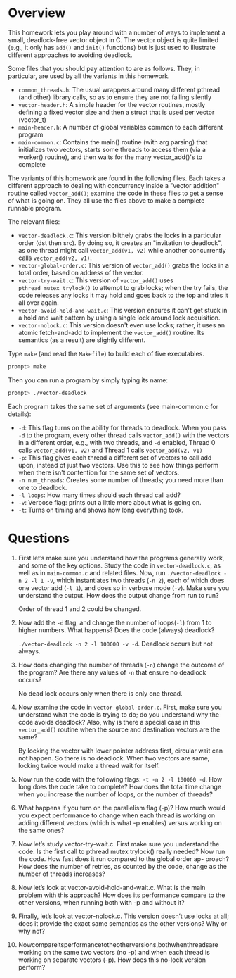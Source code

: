 
# Overview

This homework lets you play around with a number of ways to implement
a small, deadlock-free vector object in C. The vector object is quite
limited (e.g., it only has `add()` and `init()` functions) but is just
used to illustrate different approaches to avoiding deadlock.

Some files that you should pay attention to are as follows. They, in
particular, are used by all the variants in this homework.
- `common_threads.h`: The usual wrappers around many different pthread (and other) library calls, so as to ensure they are not failing silently
- `vector-header.h`: A simple header for the vector routines, mostly defining a fixed vector size and then a struct that is used per vector (vector_t)
- `main-header.h`: A number of global variables common to each different program
- `main-common.c`: Contains the main() routine (with arg parsing) that initializes two vectors, starts some threads to access them (via a worker() routine), and then waits for the many vector_add()'s to complete

The variants of this homework are found in the following files. Each takes a
different approach to dealing with concurrency inside a "vector addition"
routine called `vector_add()`; examine the code in these files to get a sense of
what is going on. They all use the files above to make a complete runnable
program. 

The relevant files:
- `vector-deadlock.c`: This version blithely grabs the locks in a particular order (dst then src). By doing so, it creates an "invitation to deadlock", as one thread might call `vector_add(v1, v2)` while another concurrently calls `vector_add(v2, v1)`.
- `vector-global-order.c`: This version of `vector_add()` grabs the locks in a total order, based on address of the vector. 
- `vector-try-wait.c`: This version of `vector_add()` uses `pthread_mutex_trylock()` to attempt to grab locks; when the try fails, the code releases any locks it may hold and goes back to the top and tries it all over again.
- `vector-avoid-hold-and-wait.c`: This version ensures it can't get stuck in a hold and wait pattern by using a single lock around lock acquisition.
- `vector-nolock.c`: This version doesn't even use locks; rather, it uses an atomic fetch-and-add to implement the `vector_add()` routine. Its semantics (as a result) are slightly different.

Type `make` (and read the `Makefile`) to build each of five executables. 

```sh
prompt> make
```

Then you can run a program by simply typing its name:

```sh
prompt> ./vector-deadlock
```

Each program takes the same set of arguments (see main-common.c for details):
- `-d`: This flag turns on the ability for threads to deadlock. When you pass `-d` to the program, every other thread calls `vector_add()` with the vectors in a different order, e.g., with two threads, and `-d` enabled, Thread 0 calls `vector_add(v1, v2)` and Thread 1 calls `vector_add(v2, v1)`
- `-p`: This flag gives each thread a different set of vectors to call add upon, instead of just two vectors. Use this to see how things perform when there isn't contention for the same set of vectors.
- `-n num_threads`: Creates some number of threads; you need more than one to deadlock.
- `-l loops`: How many times should each thread call add?
- `-v`: Verbose flag: prints out a little more about what is going on.
- `-t`: Turns on timing and shows how long everything took.


# Questions

1. First let’s make sure you understand how the programs generally work, and some of the key options. Study the code in ```vector-deadlock.c```, as well as in ```main-common.c``` and related files. Now, run ```./vector-deadlock -n 2 -l 1 -v```, which instantiates two threads (```-n 2```), each of which does one vector add (```-l 1```), and does so in verbose mode (```-v```). Make sure you understand the output. How does the output change from run to run?

    Order of thread 1 and 2 could be changed.

2. Now add the ```-d``` flag, and change the number of loops(```-l```) from 1 to higher numbers. What happens? Does the code (always) deadlock?

    ```./vector-deadlock -n 2 -l 100000 -v -d```. Deadlock occurs but not always.

3. How does changing the number of threads (```-n```) change the outcome of the program? Are there any values of ```-n``` that ensure no deadlock occurs?

    No dead lock occurs only when there is only one thread.

4. Now examine the code in ```vector-global-order.c```. First, make sure you understand what the code is trying to do; do you understand why the code avoids deadlock? Also, why is there a special case in this  ```vector_add()``` routine when the source and destination vectors are the same?

    By locking the vector with lower pointer address first, circular wait can not happen. So there is no deadlock. When two vectors are same, locking twice would make a thread wait for itself.

5. Now run the code with the following flags: ```-t -n 2 -l 100000 -d```. How long does the code take to complete? How does the total time change when you increase the number of loops, or the number of threads?

6. What happens if you turn on the parallelism flag (-p)? How much would you expect performance to change when each thread is working on adding different vectors (which is what -p enables) versus working on the same ones?

7. Now let’s study vector-try-wait.c. First make sure you understand the code. Is the first call to pthread mutex trylock() really needed? Now run the code. How fast does it run compared to the global order ap- proach? How does the number of retries, as counted by the code, change as the number of threads increases?

8. Now let’s look at vector-avoid-hold-and-wait.c. What is the main problem with this approach? How does its performance compare to the other versions, when running both with -p and without it?

9. Finally, let’s look at vector-nolock.c. This version doesn’t use locks at all; does it provide the exact same semantics as the other versions? Why or why not?

10. Nowcompareitsperformancetotheotherversions,bothwhenthreadsare working on the same two vectors (no -p) and when each thread is working on separate vectors (-p). How does this no-lock version perform?
